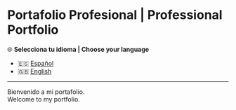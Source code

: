 
# Portafolio Profesional | Professional Portfolio  

🌐 **Selecciona tu idioma | Choose your language**  

- 🇪🇸 [Español](es/index.md)  
- 🇬🇧 [English](en/index.md)  

---  

Bienvenido a mi portafolio.  
Welcome to my portfolio.  
